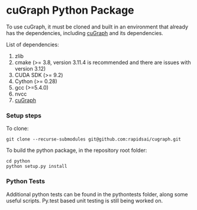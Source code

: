 # cuGraph Python Package

To use cuGraph, it must be cloned and built in an environment that already has the dependencies, including [cuGraph](https://github.com/rapidsai/cugraph) and its dependencies.

List of dependencies:

1. zlib
2. cmake (>= 3.8, version 3.11.4 is recommended and there are issues with version 3.12)
3. CUDA SDK (>= 9.2)
4. Cython (>= 0.28)
5. gcc (>=5.4.0)
6. nvcc
7. [cuGraph](https://github.com/rapidsai/cugraph)

### Setup steps

To clone:

```
git clone --recurse-submodules git@github.com:rapidsai/cugraph.git
```

To build the python package, in the repository root folder:

```
cd python
python setup.py install
```

### Python Tests

Additional python tests can be found in the pythontests folder, along some useful scripts. Py.test based unit testing is still being worked on.

